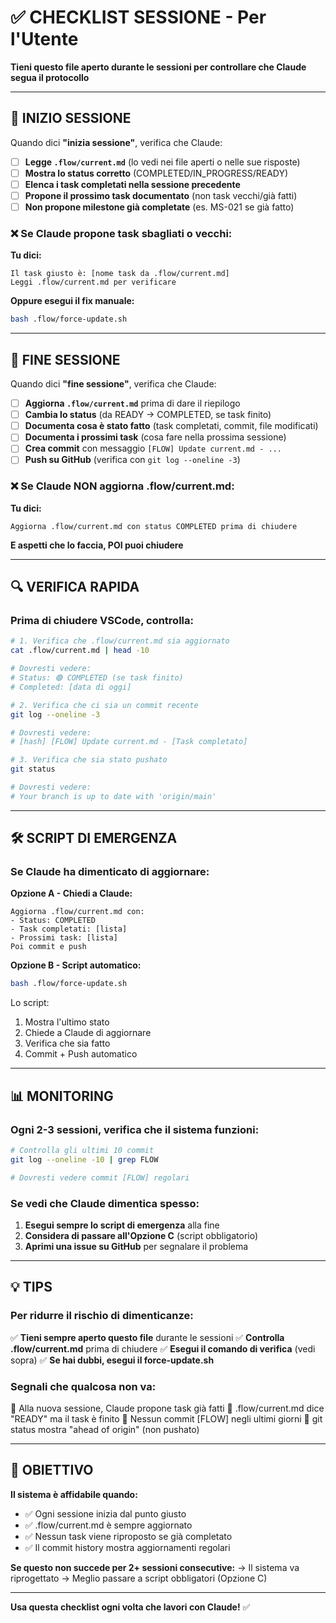 # ✅ CHECKLIST SESSIONE - Per l'Utente

**Tieni questo file aperto durante le sessioni per controllare che Claude segua il protocollo**

---

## 🚀 INIZIO SESSIONE

Quando dici **"inizia sessione"**, verifica che Claude:

- [ ] **Legge `.flow/current.md`** (lo vedi nei file aperti o nelle sue risposte)
- [ ] **Mostra lo status corretto** (COMPLETED/IN_PROGRESS/READY)
- [ ] **Elenca i task completati nella sessione precedente**
- [ ] **Propone il prossimo task documentato** (non task vecchi/già fatti)
- [ ] **Non propone milestone già completate** (es. MS-021 se già fatto)

### ❌ Se Claude propone task sbagliati o vecchi:

**Tu dici:**
```
Il task giusto è: [nome task da .flow/current.md]
Leggi .flow/current.md per verificare
```

**Oppure esegui il fix manuale:**
```bash
bash .flow/force-update.sh
```

---

## 📝 FINE SESSIONE

Quando dici **"fine sessione"**, verifica che Claude:

- [ ] **Aggiorna `.flow/current.md`** prima di dare il riepilogo
- [ ] **Cambia lo status** (da READY → COMPLETED, se task finito)
- [ ] **Documenta cosa è stato fatto** (task completati, commit, file modificati)
- [ ] **Documenta i prossimi task** (cosa fare nella prossima sessione)
- [ ] **Crea commit** con messaggio `[FLOW] Update current.md - ...`
- [ ] **Push su GitHub** (verifica con `git log --oneline -3`)

### ❌ Se Claude NON aggiorna .flow/current.md:

**Tu dici:**
```
Aggiorna .flow/current.md con status COMPLETED prima di chiudere
```

**E aspetti che lo faccia, POI puoi chiudere**

---

## 🔍 VERIFICA RAPIDA

### Prima di chiudere VSCode, controlla:

```bash
# 1. Verifica che .flow/current.md sia aggiornato
cat .flow/current.md | head -10

# Dovresti vedere:
# Status: 🟢 COMPLETED (se task finito)
# Completed: [data di oggi]
```

```bash
# 2. Verifica che ci sia un commit recente
git log --oneline -3

# Dovresti vedere:
# [hash] [FLOW] Update current.md - [Task completato]
```

```bash
# 3. Verifica che sia stato pushato
git status

# Dovresti vedere:
# Your branch is up to date with 'origin/main'
```

---

## 🛠️ SCRIPT DI EMERGENZA

### Se Claude ha dimenticato di aggiornare:

**Opzione A - Chiedi a Claude:**
```
Aggiorna .flow/current.md con:
- Status: COMPLETED
- Task completati: [lista]
- Prossimi task: [lista]
Poi commit e push
```

**Opzione B - Script automatico:**
```bash
bash .flow/force-update.sh
```

Lo script:
1. Mostra l'ultimo stato
2. Chiede a Claude di aggiornare
3. Verifica che sia fatto
4. Commit + Push automatico

---

## 📊 MONITORING

### Ogni 2-3 sessioni, verifica che il sistema funzioni:

```bash
# Controlla gli ultimi 10 commit
git log --oneline -10 | grep FLOW

# Dovresti vedere commit [FLOW] regolari
```

### Se vedi che Claude dimentica spesso:

1. **Esegui sempre lo script di emergenza** alla fine
2. **Considera di passare all'Opzione C** (script obbligatorio)
3. **Aprimi una issue su GitHub** per segnalare il problema

---

## 💡 TIPS

### Per ridurre il rischio di dimenticanze:

✅ **Tieni sempre aperto questo file** durante le sessioni
✅ **Controlla .flow/current.md** prima di chiudere
✅ **Esegui il comando di verifica** (vedi sopra)
✅ **Se hai dubbi, esegui il force-update.sh**

### Segnali che qualcosa non va:

🔴 Alla nuova sessione, Claude propone task già fatti
🔴 .flow/current.md dice "READY" ma il task è finito
🔴 Nessun commit [FLOW] negli ultimi giorni
🔴 git status mostra "ahead of origin" (non pushato)

---

## 🎯 OBIETTIVO

**Il sistema è affidabile quando:**
- ✅ Ogni sessione inizia dal punto giusto
- ✅ .flow/current.md è sempre aggiornato
- ✅ Nessun task viene riproposto se già completato
- ✅ Il commit history mostra aggiornamenti regolari

**Se questo non succede per 2+ sessioni consecutive:**
→ Il sistema va riprogettato
→ Meglio passare a script obbligatori (Opzione C)

---

**Usa questa checklist ogni volta che lavori con Claude!** ✅

